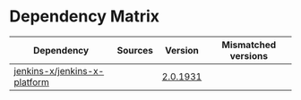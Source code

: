 # Dependency Matrix

Dependency | Sources | Version | Mismatched versions
---------- | ------- | ------- | -------------------
[jenkins-x/jenkins-x-platform](https://github.com/jenkins-x/jenkins-x-platform) |  | [2.0.1931](https://github.com/jenkins-x/jenkins-x-platform/releases/tag/v2.0.1931) | 
